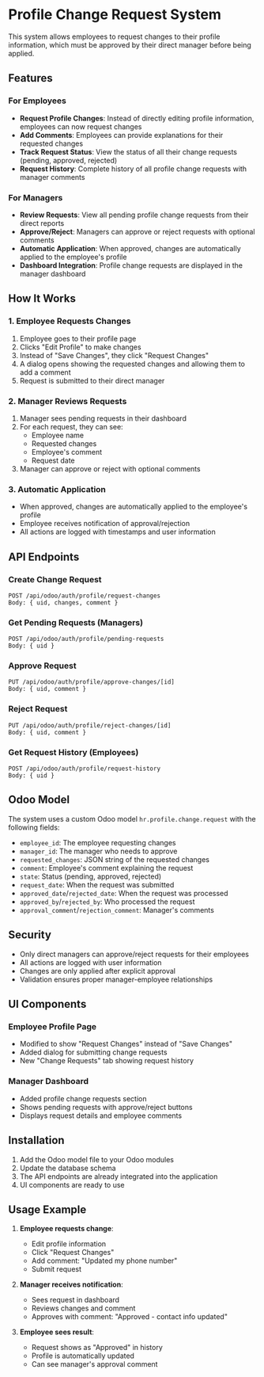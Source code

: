 # Profile Change Request System

This system allows employees to request changes to their profile information, which must be approved by their direct manager before being applied.

## Features

### For Employees
- **Request Profile Changes**: Instead of directly editing profile information, employees can now request changes
- **Add Comments**: Employees can provide explanations for their requested changes
- **Track Request Status**: View the status of all their change requests (pending, approved, rejected)
- **Request History**: Complete history of all profile change requests with manager comments

### For Managers
- **Review Requests**: View all pending profile change requests from their direct reports
- **Approve/Reject**: Managers can approve or reject requests with optional comments
- **Automatic Application**: When approved, changes are automatically applied to the employee's profile
- **Dashboard Integration**: Profile change requests are displayed in the manager dashboard

## How It Works

### 1. Employee Requests Changes
1. Employee goes to their profile page
2. Clicks "Edit Profile" to make changes
3. Instead of "Save Changes", they click "Request Changes"
4. A dialog opens showing the requested changes and allowing them to add a comment
5. Request is submitted to their direct manager

### 2. Manager Reviews Requests
1. Manager sees pending requests in their dashboard
2. For each request, they can see:
   - Employee name
   - Requested changes
   - Employee's comment
   - Request date
3. Manager can approve or reject with optional comments

### 3. Automatic Application
- When approved, changes are automatically applied to the employee's profile
- Employee receives notification of approval/rejection
- All actions are logged with timestamps and user information

## API Endpoints

### Create Change Request
```
POST /api/odoo/auth/profile/request-changes
Body: { uid, changes, comment }
```

### Get Pending Requests (Managers)
```
POST /api/odoo/auth/profile/pending-requests
Body: { uid }
```

### Approve Request
```
PUT /api/odoo/auth/profile/approve-changes/[id]
Body: { uid, comment }
```

### Reject Request
```
PUT /api/odoo/auth/profile/reject-changes/[id]
Body: { uid, comment }
```

### Get Request History (Employees)
```
POST /api/odoo/auth/profile/request-history
Body: { uid }
```

## Odoo Model

The system uses a custom Odoo model `hr.profile.change.request` with the following fields:

- `employee_id`: The employee requesting changes
- `manager_id`: The manager who needs to approve
- `requested_changes`: JSON string of the requested changes
- `comment`: Employee's comment explaining the request
- `state`: Status (pending, approved, rejected)
- `request_date`: When the request was submitted
- `approved_date`/`rejected_date`: When the request was processed
- `approved_by`/`rejected_by`: Who processed the request
- `approval_comment`/`rejection_comment`: Manager's comments

## Security

- Only direct managers can approve/reject requests for their employees
- All actions are logged with user information
- Changes are only applied after explicit approval
- Validation ensures proper manager-employee relationships

## UI Components

### Employee Profile Page
- Modified to show "Request Changes" instead of "Save Changes"
- Added dialog for submitting change requests
- New "Change Requests" tab showing request history

### Manager Dashboard
- Added profile change requests section
- Shows pending requests with approve/reject buttons
- Displays request details and employee comments

## Installation

1. Add the Odoo model file to your Odoo modules
2. Update the database schema
3. The API endpoints are already integrated into the application
4. UI components are ready to use

## Usage Example

1. **Employee requests change**:
   - Edit profile information
   - Click "Request Changes"
   - Add comment: "Updated my phone number"
   - Submit request

2. **Manager receives notification**:
   - Sees request in dashboard
   - Reviews changes and comment
   - Approves with comment: "Approved - contact info updated"

3. **Employee sees result**:
   - Request shows as "Approved" in history
   - Profile is automatically updated
   - Can see manager's approval comment 